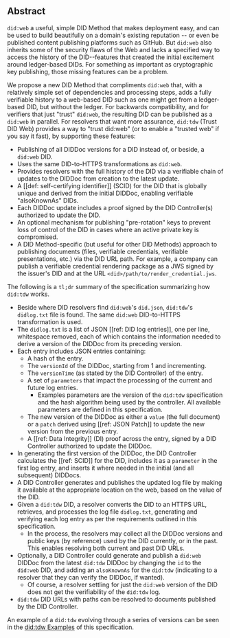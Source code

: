 ## Abstract

`did:web` a useful, simple DID Method that makes deployment easy, and can be
used to build beautifully on a domain's existing reputation -- or even be
published content publishing platforms such as GitHub. But `did:web` also
inherits some of the security flaws of the Web and lacks a specified way to access the
history of the DID--features that created the initial excitement around
ledger-based DIDs. For something as important as cryptographic key publishing,
those missing features can be a problem.

We propose a new DID Method that compliments `did:web` that, with a relatively
simple set of dependencies and processing steps, adds a fully verifiable history
to a web-based DID such as one might get from a ledger-based DID, but without
the ledger. For backwards compatibility, and for verifiers that just "trust"
`did:web`, the resulting DID can be published as a `did:web` in parallel. For
resolvers that want more assurance, `did:tdw` (Trust DID Web) provides a way to
"trust did:web" (or to enable a "trusted web" if you say it fast), by supporting
these features:

- Publishing of all DIDDoc versions for a DID instead of, or beside, a `did:web` DID.
- Uses the same DID-to-HTTPS transformations as `did:web`.
- Provides resolvers with the full history of the DID via a verifiable chain of
  updates to the DIDDoc from creation to the latest update.
- A [[def: self-certifying identifier]] (SCID) for the DID that is globally unique and
  derived from the initial DIDDoc, enabling verifiable "alsoKnownAs" DIDs.
- Each DIDDoc update includes a proof signed by the DID Controller(s) authorized
  to update the DID.
- An optional mechanism for publishing "pre-rotation" keys to prevent loss of
  control of the DID in cases where an active private key is compromised.
- A DID Method-specific (but useful for other DID Methods) approach to
  publishing documents (files, verifiable credentials, verifiable presentations,
  etc.) via the DID URL path. For example, a company can publish a verifiable
  credential rendering package as a JWS signed by the issuer's DID and at the
  URL `<did>/path/to/render_credential.jws`.

The following is a `tl;dr` summary of the specification summarizing how `did:tdw` works.

- Beside where DID resolvers find `did:web`'s `did.json`, `did:tdw`'s `didlog.txt`
  file is found. The same `did:web` DID-to-HTTPS transformation is used.
- The `didlog.txt` is a list of JSON [[ref: DID log entries]], one per line,
  whitespace removed, each of which contains the information needed to derive a
  version of the DIDDoc from its preceding version.
- Each entry includes JSON entries containing:
  - A hash of the entry.
  - The `versionId` of the DIDDoc, starting from 1 and incrementing.
  - The `versionTime` (as stated by the DID Controller) of the entry.
  - A set of `parameters` that impact the processing of the current and
    future log entries.
    - Examples parameters are the version of the `did:tdw` specification
      and the hash algorithm being used by the controller. All available parameters are
      defined in this specification.
  - The new version of the DIDDoc as either a `value` (the full document) or a
    `patch` derived using [[ref: JSON Patch]] to update the new version from the
    previous entry.
  - A [[ref: Data Integrity]] (DI) proof across the entry, signed by a DID
    Controller authorized to update the DIDDoc.
- In generating the first version of the DIDDoc, the DID Controller calculates
  the [[ref: SCID]] for the DID, includes it as a `parameter` in the first log entry, and
  inserts it where needed in the initial (and all subsequent) DIDDocs.
- A DID Controller generates and publishes the updated log file by making it available at the appropriate
  location on the web, based on the value of the DID.
- Given a `did:tdw` DID, a resolver converts the DID to an HTTPS URL, retrieves, and processes the
  log file `didlog.txt`, generating and verifying each log entry as per the requirements outlined
  in this specification.
  - In the process, the resolvers may collect all the DIDDoc versions and public
    keys (by reference) used by the DID currently, or in the past. This enables resolving both current and past DID URLs.
- Optionally, a DID Controller could generate and publish a `did:web` DIDDoc from
  the latest `did:tdw` DIDDoc by changing the `id` to the `did:web` DID, and
  adding an `alsoKnownAs` for the `did:tdw` (indicating to a resolver that they
  can verify the DIDDoc, if wanted).
  - Of course, a resolver settling for just the `did:web` version of the DID
    does not get the verifiability of the `did:tdw` log.
- `did:tdw` DID URLs with paths can be resolved to documents published by the
  DID Controller.

An example of a `did:tdw` evolving through a series of versions can be seen in
the [did:tdw Examples](#didtdw-example) of this specification.
